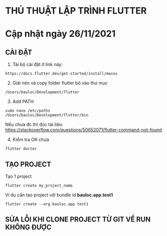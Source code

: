 # THỦ THUẬT LẬP TRÌNH FLUTTER
# Cập nhật ngày 26/11/2021

## CÀI ĐẶT
1. Tải bộ cài đặt ở link này:
```
https://docs.flutter.dev/get-started/install/macos
```
2. Giải nén và copy folder flutter bỏ vào thư mục
```
/Users/bauloc/Development/flutter
```
3. Add PATH
```
sudo nano /etc/paths
/Users/bauloc/Development/flutter/bin
```
Nếu chưa đc thì đọc tài liệu: https://stackoverflow.com/questions/50652071/flutter-command-not-found

4. Kiểm tra OK chưa
```
flutter doctor
```

## TẠO PROJECT
Tạo 1 project
```
flutter create my_project_name
```

Ví dụ cần tạo project với bundle id **bauloc.app.test1**
```
flutter create --org bauloc.app test1
```

## SỬA LỖI KHI CLONE PROJECT TỪ GIT VỀ RUN KHÔNG ĐƯỢC